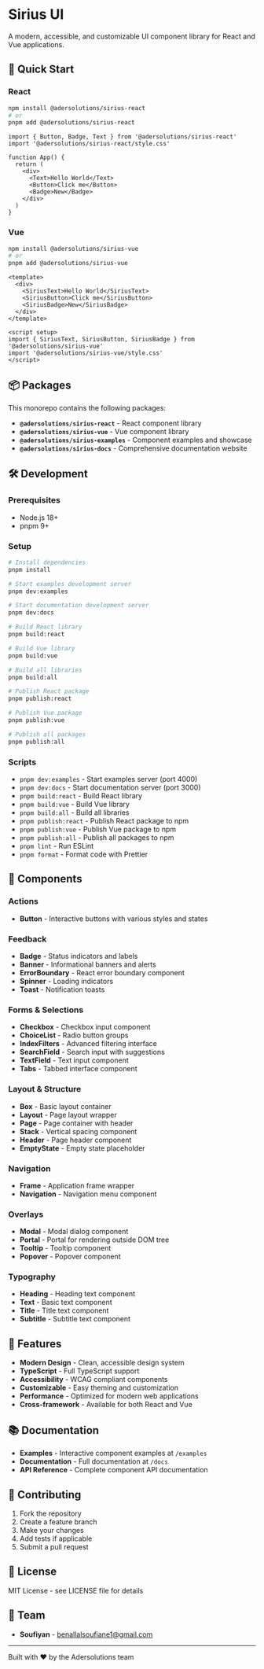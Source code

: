 # Sirius UI

A modern, accessible, and customizable UI component library for React and Vue applications.

## 🚀 Quick Start

### React
```bash
npm install @adersolutions/sirius-react
# or
pnpm add @adersolutions/sirius-react
```

```tsx
import { Button, Badge, Text } from '@adersolutions/sirius-react'
import '@adersolutions/sirius-react/style.css'

function App() {
  return (
    <div>
      <Text>Hello World</Text>
      <Button>Click me</Button>
      <Badge>New</Badge>
    </div>
  )
}
```

### Vue
```bash
npm install @adersolutions/sirius-vue
# or
pnpm add @adersolutions/sirius-vue
```

```vue
<template>
  <div>
    <SiriusText>Hello World</SiriusText>
    <SiriusButton>Click me</SiriusButton>
    <SiriusBadge>New</SiriusBadge>
  </div>
</template>

<script setup>
import { SiriusText, SiriusButton, SiriusBadge } from '@adersolutions/sirius-vue'
import '@adersolutions/sirius-vue/style.css'
</script>
```

## 📦 Packages

This monorepo contains the following packages:

- **`@adersolutions/sirius-react`** - React component library
- **`@adersolutions/sirius-vue`** - Vue component library  
- **`@adersolutions/sirius-examples`** - Component examples and showcase
- **`@adersolutions/sirius-docs`** - Comprehensive documentation website

## 🛠️ Development

### Prerequisites
- Node.js 18+
- pnpm 9+

### Setup
```bash
# Install dependencies
pnpm install

# Start examples development server
pnpm dev:examples

# Start documentation development server  
pnpm dev:docs

# Build React library
pnpm build:react

# Build Vue library
pnpm build:vue

# Build all libraries
pnpm build:all

# Publish React package
pnpm publish:react

# Publish Vue package
pnpm publish:vue

# Publish all packages
pnpm publish:all
```

### Scripts
- `pnpm dev:examples` - Start examples server (port 4000)
- `pnpm dev:docs` - Start documentation server (port 3000)
- `pnpm build:react` - Build React library
- `pnpm build:vue` - Build Vue library
- `pnpm build:all` - Build all libraries
- `pnpm publish:react` - Publish React package to npm
- `pnpm publish:vue` - Publish Vue package to npm
- `pnpm publish:all` - Publish all packages to npm
- `pnpm lint` - Run ESLint
- `pnpm format` - Format code with Prettier

## 🎨 Components

### Actions
- **Button** - Interactive buttons with various styles and states

### Feedback
- **Badge** - Status indicators and labels
- **Banner** - Informational banners and alerts
- **ErrorBoundary** - React error boundary component
- **Spinner** - Loading indicators
- **Toast** - Notification toasts

### Forms & Selections
- **Checkbox** - Checkbox input component
- **ChoiceList** - Radio button groups
- **IndexFilters** - Advanced filtering interface
- **SearchField** - Search input with suggestions
- **TextField** - Text input component
- **Tabs** - Tabbed interface component

### Layout & Structure
- **Box** - Basic layout container
- **Layout** - Page layout wrapper
- **Page** - Page container with header
- **Stack** - Vertical spacing component
- **Header** - Page header component
- **EmptyState** - Empty state placeholder

### Navigation
- **Frame** - Application frame wrapper
- **Navigation** - Navigation menu component

### Overlays
- **Modal** - Modal dialog component
- **Portal** - Portal for rendering outside DOM tree
- **Tooltip** - Tooltip component
- **Popover** - Popover component

### Typography
- **Heading** - Heading text component
- **Text** - Basic text component
- **Title** - Title text component
- **Subtitle** - Subtitle text component

## 🌟 Features

- **Modern Design** - Clean, accessible design system
- **TypeScript** - Full TypeScript support
- **Accessibility** - WCAG compliant components
- **Customizable** - Easy theming and customization
- **Performance** - Optimized for modern web applications
- **Cross-framework** - Available for both React and Vue

## 📚 Documentation

- **Examples** - Interactive component examples at `/examples`
- **Documentation** - Full documentation at `/docs`
- **API Reference** - Complete component API documentation

## 🤝 Contributing

1. Fork the repository
2. Create a feature branch
3. Make your changes
4. Add tests if applicable
5. Submit a pull request

## 📄 License

MIT License - see LICENSE file for details

## 👥 Team

- **Soufiyan** - [benallalsoufiane1@gmail.com](mailto:benallalsoufiane1@gmail.com)

---

Built with ❤️ by the Adersolutions team